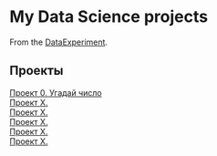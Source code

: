 # My Data Science projects

From the [DataExperiment](https://github.com/NoskovDP/DataExperiment/tree/master/).

## Проекты  
[Проект 0. Угадай число](https://github.com/NoskovDP/DataExperiment/tree/master/project0/)  
[Проект X.]()  
[Проект X.]()  
[Проект X.]()  
[Проект X.]()    
[Проект X.]() 

